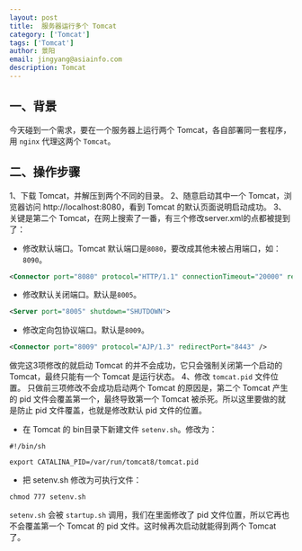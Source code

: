 ```yaml
---
layout: post
title:  服务器运行多个 Tomcat
category: ['Tomcat']
tags: ['Tomcat']
author: 景阳
email: jingyang@asiainfo.com
description: Tomcat
---
```


## 一、背景
今天碰到一个需求，要在一个服务器上运行两个 Tomcat，各自部署同一套程序，用 `nginx` 代理这两个 `Tomcat`。

## 二、操作步骤
1、下载 Tomcat，并解压到两个不同的目录。
2、随意启动其中一个 Tomcat，浏览器访问 http://localhost:8080，看到 Tomcat 的默认页面说明启动成功。
3、关键是第二个 Tomcat，在网上搜索了一番，有三个修改server.xml的点都被提到了：
* 修改默认端口。Tomcat 默认端口是`8080`，要改成其他未被占用端口，如：`8090`。
```xml
<Connector port="8080" protocol="HTTP/1.1" connectionTimeout="20000" redirectPort="8443" />
```
* 修改默认关闭端口。默认是`8005`。
```xml
<Server port="8005" shutdown="SHUTDOWN">
```
* 修改定向包协议端口。默认是`8009`。
```xml
<Connector port="8009" protocol="AJP/1.3" redirectPort="8443" />
```

做完这3项修改的就启动 Tomcat 的并不会成功，它只会强制关闭第一个启动的Tomcat，最终只能有一个 Tomcat 是运行状态。
4、修改 `tomcat.pid` 文件位置。
只做前三项修改不会成功启动两个 Tomcat 的原因是，第二个 Tomcat 产生的 pid 文件会覆盖第一个，最终导致第一个 Tomcat 被杀死。所以这里要做的就是防止 pid 文件覆盖，也就是修改默认 pid 文件的位置。
* 在 Tomcat 的 bin目录下新建文件 `setenv.sh`。修改为：
```shell
#!/bin/sh

export CATALINA_PID=/var/run/tomcat8/tomcat.pid
```
* 把 setenv.sh 修改为可执行文件：
```shell
chmod 777 setenv.sh
```

`setenv.sh` 会被 `startup.sh` 调用，我们在里面修改了 pid 文件位置，所以它再也不会覆盖第一个 Tomcat 的 pid 文件。这时候再次启动就能得到两个 Tomcat 了。
